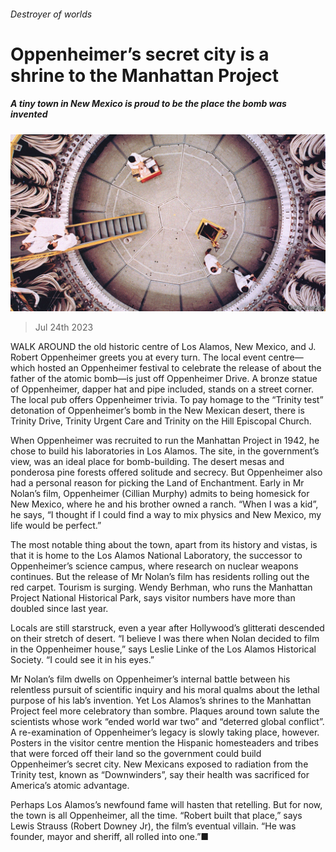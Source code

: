 ###### Destroyer of worlds

# Oppenheimer’s secret city is a shrine to the Manhattan Project 

##### A tiny town in New Mexico is proud to be the place the bomb was invented 

![image](images/20230729_USP004.jpg) 

> Jul 24th 2023 

WALK AROUND the old historic centre of Los Alamos, New Mexico, and J. Robert Oppenheimer greets you at every turn. The local event centre—which hosted an Oppenheimer festival to celebrate the release of  about the father of the atomic bomb—is just off Oppenheimer Drive. A bronze statue of Oppenheimer, dapper hat and pipe included, stands on a street corner. The local pub offers Oppenheimer trivia. To pay homage to the “Trinity test” detonation of Oppenheimer’s bomb in the New Mexican desert, there is Trinity Drive, Trinity Urgent Care and Trinity on the Hill Episcopal Church. 

When Oppenheimer was recruited to run the Manhattan Project in 1942, he chose to build his laboratories in Los Alamos. The site, in the government’s view, was an ideal place for bomb-building. The desert mesas and ponderosa pine forests offered solitude and secrecy. But Oppenheimer also had a personal reason for picking the Land of Enchantment. Early in Mr Nolan’s film, Oppenheimer (Cillian Murphy) admits to being homesick for New Mexico, where he and his brother owned a ranch. “When I was a kid”, he says, “I thought if I could find a way to mix physics and New Mexico, my life would be perfect.” 

The most notable thing about the town, apart from its history and vistas, is that it is home to the Los Alamos National Laboratory, the successor to Oppenheimer’s science campus, where research on nuclear weapons continues. But the release of Mr Nolan’s film has residents rolling out the red carpet. Tourism is surging. Wendy Berhman, who runs the Manhattan Project National Historical Park, says visitor numbers have more than doubled since last year.

Locals are still starstruck, even a year after Hollywood’s glitterati descended on their stretch of desert. “I believe I was there when Nolan decided to film in the Oppenheimer house,” says Leslie Linke of the Los Alamos Historical Society. “I could see it in his eyes.”

Mr Nolan’s film dwells on Oppenheimer’s internal battle between his relentless pursuit of scientific inquiry and his moral qualms about the lethal purpose of his lab’s invention. Yet Los Alamos’s shrines to the Manhattan Project feel more celebratory than sombre. Plaques around town salute the scientists whose work “ended world war two” and “deterred global conflict”. A re-examination of Oppenheimer’s legacy is slowly taking place, however. Posters in the visitor centre mention the Hispanic homesteaders and tribes that were forced off their land so the government could build Oppenheimer’s secret city. New Mexicans exposed to radiation from the Trinity test, known as “Downwinders”, say their health was sacrificed for America’s atomic advantage. 

Perhaps Los Alamos’s newfound fame will hasten that retelling. But for now, the town is all Oppenheimer, all the time. “Robert built that place,” says Lewis Strauss (Robert Downey Jr), the film’s eventual villain. “He was founder, mayor and sheriff, all rolled into one.”■


